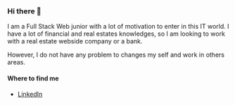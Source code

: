 ### Hi there 👋

I am a Full Stack Web junior with a lot of motivation to enter in this IT world. I have a lot of financial and real estates knowledges, so I am looking to work with a real estate webside company or a bank.

However, I do not have any problem to changes my self and work in others areas.

#### Where to find me

- [LinkedIn](https://www.linkedin.com/in/diego-fernandez-montesinos/)

